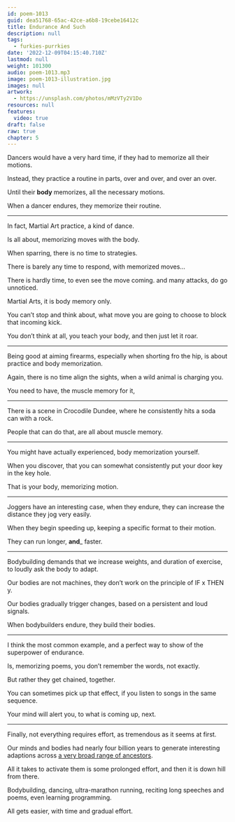 ```yaml
---
id: poem-1013
guid: dea51768-65ac-42ce-a6b8-19cebe16412c
title: Endurance And Such
description: null
tags:
  - furkies-purrkies
date: '2022-12-09T04:15:40.710Z'
lastmod: null
weight: 101300
audio: poem-1013.mp3
image: poem-1013-illustration.jpg
images: null
artwork:
  - https://unsplash.com/photos/mMzVTy2V1Do
resources: null
features:
  video: true
draft: false
raw: true
chapter: 5
---
```


Dancers would have a very hard time,
if they had to memorize all their motions.

Instead, they practice a routine in parts,
over and over, and over an over.

Until their __body__ memorizes,
all the necessary motions.

When a dancer endures,
they memorize their routine.

---

In fact, Martial Art practice,
a kind of dance.

Is all about,
memorizing moves with the body.

When sparring,
there is no time to strategies.

There is barely any time to respond,
with memorized moves…

There is hardly time, to even see the move coming.
and many attacks, do go unnoticed.

Martial Arts,
it is body memory only.

You can’t stop and think about,
what move you are going to choose to block that incoming kick.

You don’t think at all,
you teach your body, and then just let it roar.

---

Being good at aiming firearms, especially when shorting fro the hip,
is about practice and body memorization.

Again, there is no time align the sights,
when a wild animal is charging you.

You need to have,
the muscle memory for it,

---

There is a scene in Crocodile Dundee,
where he consistently hits a soda can with a rock.

People that can do that,
are all about muscle memory.

---

You might have actually experienced,
body memorization yourself.

When you discover,
that you can somewhat consistently put your door key in the key hole.

That is your body,
memorizing motion.

---

Joggers have an interesting case,
when they endure, they can increase the distance they jog very easily.

When they begin speeding up,
keeping a specific format to their motion.

They can run longer,
__and___ faster.

---

Bodybuilding demands that we increase weights, and duration of exercise,
to loudly ask the body to adapt.

Our bodies are not machines,
they don’t work on the principle of IF x THEN y.

Our bodies gradually trigger changes,
based on a persistent and loud signals.

When bodybuilders endure,
they build their bodies.

---

I think the most common example,
and a perfect way to show of the superpower of endurance.

Is, memorizing poems,
you don’t remember the words, not exactly.

But rather they get chained,
together.

You can sometimes pick up that effect,
if you listen to songs in the same sequence.

Your mind will alert you,
to what is coming up, next.

---

Finally, not everything requires effort,
as tremendous as it seems at first.

Our minds and bodies had nearly four billion years
to generate interesting adaptions across [a very broad range of ancestors][1].

All it takes to activate them is some prolonged effort,
and then it is down hill from there.

Bodybuilding, dancing, ultra-marathon running,
reciting long speeches and poems, even learning programming.

All gets easier,
with time and gradual effort.

[1]: https://www.youtube.com/watch?v=gZpsVSVRsZk
